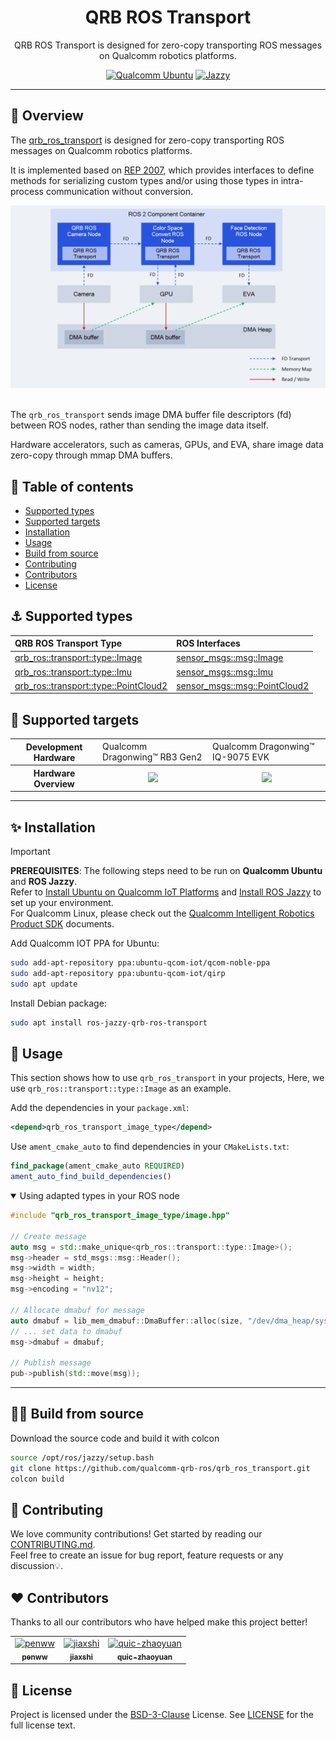 <div align="center">
  <h1>QRB ROS Transport</h1>
  <p align="center">
  </p>
  <p>QRB ROS Transport is designed for zero-copy transporting ROS messages on Qualcomm robotics platforms.</p>

  <a href="https://ubuntu.com/download/qualcomm-iot" target="_blank"><img src="https://img.shields.io/badge/Qualcomm%20Ubuntu-E95420?style=for-the-badge&logo=ubuntu&logoColor=white" alt="Qualcomm Ubuntu"></a>
  <a href="https://docs.ros.org/en/jazzy/" target="_blank"><img src="https://img.shields.io/badge/ROS%20Jazzy-1c428a?style=for-the-badge&logo=ros&logoColor=white" alt="Jazzy"></a>

</div>

---

## 👋 Overview

The [qrb_ros_transport](https://github.com/qualcomm-qrb-ros/qrb_ros_transport) is designed for zero-copy transporting ROS messages on Qualcomm robotics platforms.

It is implemented based on [REP 2007](https://ros.org/reps/rep-2007.html), which provides interfaces to define methods for serializing custom types and/or using those types in intra-process communication without conversion.

<div align="center">
  <img src="./docs/assets/architecture.png" alt="architecture">
</div>

<br>

The `qrb_ros_transport` sends image DMA buffer file descriptors (fd) between ROS nodes, rather than sending the image data itself.

Hardware accelerators, such as cameras, GPUs, and EVA, share image data zero-copy through mmap DMA buffers.

## 🔎 Table of contents
  * [Supported types](#-supported-types)
  * [Supported targets](#-supported-targets)
  * [Installation](#-installation)
  * [Usage](#-usage)
  * [Build from source](#-build-from-source)
  * [Contributing](#-contributing)
  * [Contributors](#%EF%B8%8F-contributors)
  * [License](#-license)

## ⚓ Supported types

| QRB ROS Transport Type          | ROS Interfaces          |
| :------------------------------- | :----------------------- |
| [qrb_ros::transport::type::Image](./qrb_ros_transport_image_type/include/qrb_ros_transport_image_type/image.hpp) | [sensor_msgs::msg::Image](https://github.com/ros2/common_interfaces/blob/rolling/sensor_msgs/msg/Image.msg) |
| [qrb_ros::transport::type::Imu](./qrb_ros_transport_imu_type/include/qrb_ros_transport_imu_type/imu.hpp) | [sensor_msgs::msg::Imu](https://github.com/ros2/common_interfaces/blob/rolling/sensor_msgs/msg/Imu.msg) |
| [qrb_ros::transport::type::PointCloud2](./qrb_ros_transport_point_cloud2_type/include/qrb_ros_transport_point_cloud2_type/point_cloud2.hpp) | [sensor_msgs::msg::PointCloud2](https://github.com/ros2/common_interfaces/blob/rolling/sensor_msgs/msg/PointCloud2.msg) |


## 🎯 Supported targets

<table >
  <tr>
    <th>Development Hardware</th>
    <td>Qualcomm Dragonwing™ RB3 Gen2</td>
    <td>Qualcomm Dragonwing™ IQ-9075 EVK</td>
  </tr>
  <tr>
    <th>Hardware Overview</th>
    <th><a href="https://www.qualcomm.com/developer/hardware/rb3-gen-2-development-kit"><img src="https://s7d1.scene7.com/is/image/dmqualcommprod/rb3-gen2-carousel?fmt=webp-alpha&qlt=85" width="180"/></a></th>
    <th><a href="https://www.qualcomm.com/products/internet-of-things/industrial-processors/iq9-series/iq-9075"><img src="https://s7d1.scene7.com/is/image/dmqualcommprod/dragonwing-IQ-9075-EVK?$QC_Responsive$&fmt=png-alpha" width="160"></a></th>
  </tr>
</table>

---

## ✨ Installation

> [!IMPORTANT]
> **PREREQUISITES**: The following steps need to be run on **Qualcomm Ubuntu** and **ROS Jazzy**.<br>
> Refer to [Install Ubuntu on Qualcomm IoT Platforms](https://ubuntu.com/download/qualcomm-iot) and [Install ROS Jazzy](https://docs.ros.org/en/jazzy/index.html) to set up your environment. <br>
> For Qualcomm Linux, please check out the [Qualcomm Intelligent Robotics Product SDK](https://docs.qualcomm.com/bundle/publicresource/topics/80-70018-265/introduction_1.html?vproduct=1601111740013072&version=1.4&facet=Qualcomm%20Intelligent%20Robotics%20Product%20(QIRP)%20SDK) documents.

Add Qualcomm IOT PPA for Ubuntu:

```bash
sudo add-apt-repository ppa:ubuntu-qcom-iot/qcom-noble-ppa
sudo add-apt-repository ppa:ubuntu-qcom-iot/qirp
sudo apt update
```

Install Debian package:

```bash
sudo apt install ros-jazzy-qrb-ros-transport
```

## 🚀 Usage

This section shows how to use `qrb_ros_transport` in your projects, Here, we use `qrb_ros::transport::type::Image` as an example.

Add the dependencies in your `package.xml`:

```xml
<depend>qrb_ros_transport_image_type</depend>
```

Use `ament_cmake_auto` to find dependencies in your `CMakeLists.txt`:

```cmake
find_package(ament_cmake_auto REQUIRED)
ament_auto_find_build_dependencies()
```

<details open><summary>Using adapted types in your ROS node</summary>

```c++
#include "qrb_ros_transport_image_type/image.hpp"

// Create message
auto msg = std::make_unique<qrb_ros::transport::type::Image>();
msg->header = std_msgs::msg::Header();
msg->width = width;
msg->height = height;
msg->encoding = "nv12";

// Allocate dmabuf for message
auto dmabuf = lib_mem_dmabuf::DmaBuffer::alloc(size, "/dev/dma_heap/system");
// ... set data to dmabuf
msg->dmabuf = dmabuf;

// Publish message
pub->publish(std::move(msg));
```
</details>

---

## 👨‍💻 Build from source

Download the source code and build it with colcon

```bash
source /opt/ros/jazzy/setup.bash
git clone https://github.com/qualcomm-qrb-ros/qrb_ros_transport.git
colcon build
```

## 🤝 Contributing

We love community contributions! Get started by reading our [CONTRIBUTING.md](CONTRIBUTING.md).<br>
Feel free to create an issue for bug report, feature requests or any discussion💡.

## ❤️ Contributors

Thanks to all our contributors who have helped make this project better!

<table>
  <tr>
    <td align="center"><a href="https://github.com/penww"><img src="https://avatars.githubusercontent.com/u/97950764?v=4" width="100" height="100" alt="penww"/><br /><sub><b>penww</b></sub></a></td>
    <td align="center"><a href="https://github.com/jiaxshi"><img src="https://avatars.githubusercontent.com/u/147487233?v=4" width="100" height="100" alt="jiaxshi"/><br /><sub><b>jiaxshi</b></sub></a></td>
    <td align="center"><a href="https://github.com/quic-zhaoyuan"><img src="https://avatars.githubusercontent.com/u/164289792?v=4" width="100" height="100" alt="quic-zhaoyuan"/><br /><sub><b>quic-zhaoyuan</b></sub></a></td>
  </tr>
</table>

## 📜 License

Project is licensed under the [BSD-3-Clause](https://spdx.org/licenses/BSD-3-Clause.html) License. See [LICENSE](./LICENSE) for the full license text.
